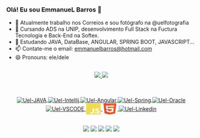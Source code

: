 ### Olá! Eu sou EmmanueL Barros 👋

- 🔭 Atualmente trabalho nos Correios e sou fotógrafo na @uelfotografia
- 🌱 Cursando ADS na UNIP, desenvolvimento Full Stack na Fuctura Tecnologia e Back-End na Softex.
- 🥸 Estudando JAVA, DataBase, ANGULAR, SPRING BOOT, JAVASCRIPT...
- 📫 Contate-me o email: emmanuelbarros@hotmail.com
- 😄 Pronouns: ele/dele

##

<div align="center">
  <a href="https://github.com/uelbarros">
  <img height="180em" src="https://github-readme-stats.vercel.app/api?username=uelbarros&show_icons=true&theme=blue&include_all_commits=true&count_private=true"/>
  <img height="180em" src="https://github-readme-stats.vercel.app/api/top-langs/?username=uelbarros&layout=compact&langs_count=16&theme=blue"/>
</div>
    
##
<div align="center"><br>
  <img align="center" alt="Uel-JAVA" height="30" width="40" src="https://cdn.jsdelivr.net/gh/devicons/devicon/icons/java/java-original.svg">
  <img align="center" alt="Uel-Intellij" height="30" width="40" src="https://cdn.jsdelivr.net/gh/devicons/devicon/icons/intellij/intellij-original.svg">
  <img align="center" alt="Uel-Angular" height="30" width="40" src="https://cdn.jsdelivr.net/gh/devicons/devicon/icons/angularjs/angularjs-original.svg">
  <img align="center" alt="Uel-Spring" height="30" width="40" src="https://cdn.jsdelivr.net/gh/devicons/devicon/icons/spring/spring-original-wordmark.svg">
  <img align="center" alt="Uel-Oracle" height="30" width="40" src="https://cdn.jsdelivr.net/gh/devicons/devicon/icons/oracle/oracle-original.svg">
  <img align="center" alt="Uel-VSCODE" height="30" width="40" src="https://cdn.jsdelivr.net/gh/devicons/devicon/icons/vscode/vscode-original.svg">
  <img align="center" alt="Uel-Js" height="30" width="40" src="https://raw.githubusercontent.com/devicons/devicon/master/icons/javascript/javascript-plain.svg">
  <img align="center" alt="Uel-HTML" height="30" width="40" src="https://raw.githubusercontent.com/devicons/devicon/master/icons/html5/html5-original.svg">
  <img align="center" alt="Uel-Linkedin" height="30" width="40" src="https://cdn.jsdelivr.net/gh/devicons/devicon/icons/linkedin/linkedin-original.svg">
</div>

##
<div align="center"> 
  <a href="https://instagram.com/uelfotografia" target="_blank"><img src="https://img.shields.io/badge/-Instagram-%23E4405F?style=for-the-badge&logo=instagram&logoColor=white" target="_blank"></a>
 <a href="https://discord.gg/uelbarros" target="_blank"><img src="https://img.shields.io/badge/Discord-7289DA?style=for-the-badge&logo=discord&logoColor=white" target="_blank"></a> 
  <a href = "mailto:emmanuelbarros@hotmail.com"><img src="https://img.shields.io/badge/-Hotmail-%23333?style=for-the-badge&logo=hotmail&logoColor=white" target="_blank"></a>
  <a href="https://www.linkedin.com/in/emmanuel-barros-13a125241" target="_blank"><img src="https://img.shields.io/badge/-LinkedIn-%230077B5?style=for-the-badge&logo=linkedin&logoColor=white" target="_blank"></a>  
  <a href="https://api.whatsapp.com/send?phone=5581986968484" target="_blank"><img src="https://img.shields.io/badge/WhatsApp-25D366?style=for-the-badge&logo=whatsapp&logoColor=white" target="_blank"></a>  
</div>

